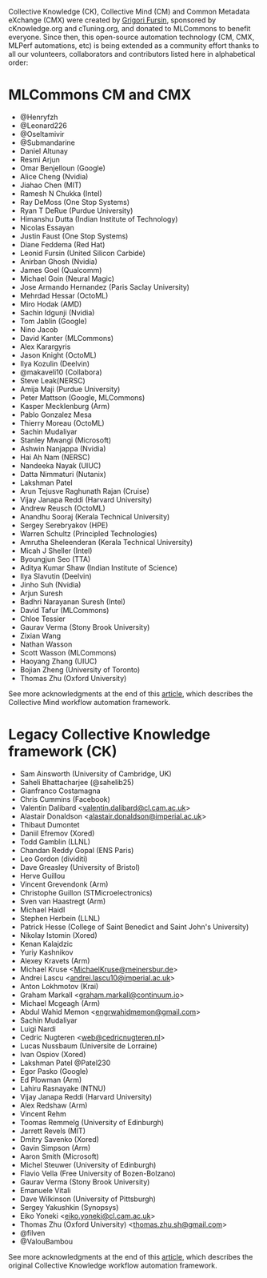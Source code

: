 Collective Knowledge (CK), Collective Mind (CM) and Common Metadata eXchange (CMX)
were created by [Grigori Fursin](https://arxiv.org/abs/2406.16791),
sponsored by cKnowledge.org and cTuning.org, and donated to MLCommons 
to benefit everyone. Since then, this open-source automation technology
(CM, CMX, MLPerf automations, etc) is being extended 
as a community effort thanks to all our volunteers, collaborators 
and contributors listed here in alphabetical order:

# MLCommons CM and CMX

* @Henryfzh
* @Leonard226
* @Oseltamivir
* @Submandarine
* Daniel Altunay
* Resmi Arjun
* Omar Benjelloun (Google)
* Alice Cheng (Nvidia)
* Jiahao Chen (MIT)
* Ramesh N Chukka (Intel)
* Ray DeMoss (One Stop Systems)
* Ryan T DeRue (Purdue University)
* Himanshu Dutta (Indian Institute of Technology)
* Nicolas Essayan
* Justin Faust (One Stop Systems)
* Diane Feddema (Red Hat)
* Leonid Fursin (United Silicon Carbide)
* Anirban Ghosh (Nvidia)
* James Goel (Qualcomm)
* Michael Goin (Neural Magic)
* Jose Armando Hernandez (Paris Saclay University)
* Mehrdad Hessar (OctoML)
* Miro Hodak (AMD)
* Sachin Idgunji (Nvidia)
* Tom Jablin (Google)
* Nino Jacob
* David Kanter (MLCommons)
* Alex Karargyris
* Jason Knight (OctoML)
* Ilya Kozulin (Deelvin)
* @makaveli10 (Collabora)
* Steve Leak(NERSC) 
* Amija Maji (Purdue University)
* Peter Mattson (Google, MLCommons)
* Kasper Mecklenburg (Arm)
* Pablo Gonzalez Mesa
* Thierry Moreau (OctoML)
* Sachin Mudaliyar
* Stanley Mwangi (Microsoft)
* Ashwin Nanjappa (Nvidia)
* Hai Ah Nam (NERSC)
* Nandeeka Nayak (UIUC)
* Datta Nimmaturi (Nutanix)
* Lakshman Patel
* Arun Tejusve Raghunath Rajan (Cruise)
* Vijay Janapa Reddi (Harvard University)
* Andrew Reusch (OctoML)
* Anandhu Sooraj (Kerala Technical University)
* Sergey Serebryakov (HPE)
* Warren Schultz (Principled Technologies)
* Amrutha Sheleenderan (Kerala Technical University)
* Micah J Sheller (Intel)
* Byoungjun Seo (TTA)
* Aditya Kumar Shaw (Indian Institute of Science)
* Ilya Slavutin (Deelvin)
* Jinho Suh (Nvidia)
* Arjun Suresh
* Badhri Narayanan Suresh (Intel)
* David Tafur (MLCommons)
* Chloe Tessier
* Gaurav Verma (Stony Brook University)
* Zixian Wang
* Nathan Wasson
* Scott Wasson (MLCommons)
* Haoyang Zhang  (UIUC)
* Bojian Zheng (University of Toronto)
* Thomas Zhu (Oxford University)

See more acknowledgments at the end of this [article](https://arxiv.org/abs/2406.16791),
which describes the Collective Mind workflow automation framework.

# Legacy Collective Knowledge framework (CK)

* Sam Ainsworth (University of Cambridge, UK)
* Saheli Bhattacharjee (@sahelib25)
* Gianfranco Costamagna
* Chris Cummins (Facebook)
* Valentin Dalibard &lt;valentin.dalibard@cl.cam.ac.uk&gt;
* Alastair Donaldson &lt;alastair.donaldson@imperial.ac.uk&gt;
* Thibaut Dumontet
* Daniil Efremov (Xored)
* Todd Gamblin (LLNL)
* Chandan Reddy Gopal (ENS Paris)
* Leo Gordon (dividiti)
* Dave Greasley (University of Bristol)
* Herve Guillou
* Vincent Grevendonk (Arm)
* Christophe Guillon (STMicroelectronics)
* Sven van Haastregt (Arm)
* Michael Haidl
* Stephen Herbein (LLNL)
* Patrick Hesse (College of Saint Benedict and Saint John's University)
* Nikolay Istomin (Xored)
* Kenan Kalajdzic
* Yuriy Kashnikov 
* Alexey Kravets (Arm)
* Michael Kruse &lt;MichaelKruse@meinersbur.de&gt;
* Andrei Lascu &lt;andrei.lascu10@imperial.ac.uk&gt;
* Anton Lokhmotov (Krai)
* Graham Markall &lt;graham.markall@continuum.io&gt;
* Michael Mcgeagh (Arm)
* Abdul Wahid Memon &lt;engrwahidmemon@gmail.com&gt;
* Sachin Mudaliyar
* Luigi Nardi 
* Cedric Nugteren &lt;web@cedricnugteren.nl&gt;
* Lucas Nussbaum (Universite de Lorraine)
* Ivan Ospiov (Xored)
* Lakshman Patel @Patel230
* Egor Pasko (Google)
* Ed Plowman (Arm)
* Lahiru Rasnayake (NTNU)
* Vijay Janapa Reddi (Harvard University)
* Alex Redshaw (Arm)
* Vincent Rehm
* Toomas Remmelg (University of Edinburgh)
* Jarrett Revels (MIT)
* Dmitry Savenko (Xored)
* Gavin Simpson (Arm)
* Aaron Smith (Microsoft)
* Michel Steuwer (University of Edinburgh)
* Flavio Vella (Free University of Bozen-Bolzano)
* Gaurav Verma (Stony Brook University)
* Emanuele Vitali
* Dave Wilkinson (University of Pittsburgh)
* Sergey Yakushkin (Synopsys)
* Eiko Yoneki &lt;eiko.yoneki@cl.cam.ac.uk&gt;
* Thomas Zhu (Oxford University) &lt;thomas.zhu.sh@gmail.com&gt;
* @filven
* @ValouBambou

See more acknowledgments at the end of this [article](https://doi.org/10.1098/rsta.2020.0211),
which describes the original Collective Knowledge workflow automation framework.
